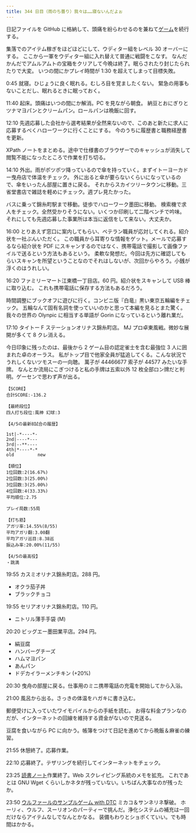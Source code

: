 ```yaml
---
title: 344 日目（雨のち曇り）我々は……寝ないんだよぉ
---
```


日記ファイルを GitHub に格納して、頭痛を紛らわせるのを兼ねて[ゲーム][bshf21b]を続行する。

集落でのアイテム稼ぎをほどほどにして、ウディター組をレベル 30 オーバーにする。
ここから一軍をウディター組に入れ替えて普通に戦闘をこなす。
なんだかんだでアムルアムトの宝箱をクリアして今晩は終了。眠らされたり封じたられたりで大変。
いつの間にかプレイ時間が 1:30 を超えてしまって目標失敗。

0:45 就寝。ひじょうに良く眠れる。むしろ目を覚ましたくない。
緊急の用事もないことだし、眠れるときに眠っておく。

11:40 起床。頭痛はいつの間にか解消。PC を見ながら朝食。
納豆とおにぎりとツナマヨパンとクリームパン。ロールパンは晩飯に回す。

12:10 先週応募した会社から選考結果が全然来ないので、このあと新たに求人に応募するべくハローワークに行くことにする。
今のうちに履歴書と職務経歴書を更新。

XPath ノートをまとめる。途中で仕様書のブラウザーでのキャッシュが消失して閲覧不能になったところで作業を打ち切る。

14:10 外出。雨がポツポツ降っているので傘を持っていく。まずイトーヨーカドー曳舟店で体温をチェック。
外に出ると傘が要らないくらいになっているので、傘をいったん部屋に置きに戻る。
それからスカイツリータウンに移動。三省堂書店で雑誌を軽めにチェック。週プレ見たかった。

バスに乗って錦糸町駅まで移動。徒歩でハローワーク墨田に移動。
検索機で求人をチェック。全然受かりそうにない。いくつか印刷して二階ベンチで吟味。
それにしても先週応募した事業所は本当に返信をして来ない。大丈夫か。

16:00 とりあえず窓口に案内してもらい、ベテラン職員が応対してくれる。紹介状を一社ぶんいただく。
この職員から耳寄りな情報をゲット。メールで応募するなら紹介状を PDF にスキャンするのではなく、携帯電話で撮影して画像ファイルで送るという方法もあるという。
柔軟な発想だ。今回は先方に確認してもらいスキャンを所望ということなのでそれはしないが、次回からやろう。小銭が浮くのはうれしい。

16:20 ファミリーマート江東橋一丁目店。60 円。紹介状をスキャンして USB 棒に取り込む。
これも携帯電話に保存する方法もあるだろう。

時間調整にブックオフに遊びに行く。コンビニ版『白竜』黒い東京五輪編をチェック。
五輪なんて固有名詞を使っていいのかと思って本編を見るとまた驚く。
我々の世界の Olynpic に相当する単語が Gorin になっているという離れ業だ。

17:10 タイトー F ステーションオリナス錦糸町店。
MJ プロ卓東風戦。微妙な展開が多くて 8 クレ消える。

今日印象に残ったのは、最後から 2 ゲーム目の認定雀士を含む最強位 3 人に囲まれた卓のオーラス。
私がトップ目で他家全員が猛追してくる。こんな状況でうれしくないツモスーの一向聴。
萬子が 44466677 索子が 44577 みたいな手牌。
なんとか流局にこぎつけると私の手牌は五索以外 12 枚全部ロン牌だと判明。ゲーセンで思わず声が出る。

```text
【SCORE】
合計SCORE:-136.2

【最終段位】
四人打ち段位:風神 幻球:3

【4/5の最新8試合の履歴】

1st|-*----*-
2nd|----*---
3rd|--**----
4th|*----*-*
old         new

【順位】
1位回数:2(16.67%)
2位回数:3(25.00%)
3位回数:3(25.00%)
4位回数:4(33.33%)
平均順位:2.75

プレイ局数:55局

【打ち筋】
アガリ率:14.55%(8/55)
平均アガリ翻:3.00翻
平均アガリ巡目:8.38巡
振込み率:20.00%(11/55)

【4/5の最高役】
・跳満
```

19:55 カスミオリナス錦糸町店。288 円。

* オクラ茄子丼
* ブラックチョコ

19:55 セリアオリナス錦糸町店。110 円。

* ニトリル薄手手袋 (M)

20:20 ビッグエー墨田業平店。294 円。

* 絹豆腐
* ハンバーグチーズ
* ハムマヨパン
* あんパン
* ドデカイラーメンチキン (+20%)

20:30 曳舟の部屋に戻る。仕事用のミニ携帯電話の充電を開始してから入浴。

21:00 風呂から出る。さっきの体温をハガキに書き込む。

郵便受けに入っていたワイモバイルからの手紙を読む。
お得な料金プランなのだが、インターネットの回線を維持する資金がないので見送る。

豆腐を食いながら PC に向かう。帳簿をつけて日記を進めてから晩飯＆麻雀の練習。

21:55 休憩終了。応募作業。

22:10 応募終了。テザリングを続行してインターネットをチェック。

23:25 [読書ノート][note]作業終了。Web スクレイピング系統のメモを拡充。
これであとは GNU Wget くらいしかネタが残っていない。いちばん大事なのが残ったか。

23:50 [ウルファールのサンプルゲーム with DTC][bshf21b] ミカコ＆サンネリネ撃破。
ホーリィ、ウルフ、スーリオンのパーティーで挑んだ。浄化システムの補充は一回だけならアイテムなしでなんとかなる。
装備もわりとショボくていい。でも時間はかかる。

[bshf21b]: https://wodifes.net/game/show/446
[note]: https://showa-yojyo.github.io/notebook/
